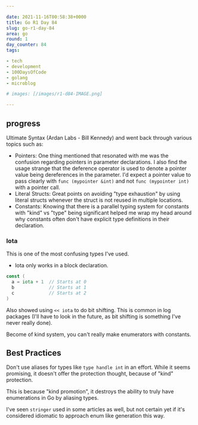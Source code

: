 ```yaml
---

date: 2021-11-16T00:58:38+0000
title: Go R1 Day 84
slug: go-r1-day-84
area: go
round: 1
day_counter: 84
tags:

- tech
- development
- 100DaysOfCode
- golang
- microblog

# images: [/images/r1-d84-IMAGE.png]

---
```


## progress

Ultimate Syntax (Ardan Labs - Bill Kennedy) and went back through various topics such as:

- Pointers: One thing mentioned that resonated with me was the confusion regarding pointers in parameter declarations.
I also find the usage strange that the deference operator is used to denote a pointer value being dereferences in the parameter.
I'd expect a pointer value to pass clearly with `func (mypointer &int)` and not `func (mypointer int)` with a pointer call.
- Literal Structs: Great points on avoiding "type exhaustion" by using literal structs whenever the struct is not reused in multiple locations.
- Constants: Knowing that there is a parallel typing system for constants with "kind" vs "type" being significant helped me wrap my head around why constants often don't have explicit type definitions in their declaration.

### Iota

This is one of the most confusing types I've used.

- Iota only works in a block declaration.

```go
const (
  a = iota + 1  // Starts at 0
  b             // Starts at 1
  c             // Starts at 2
)
```

Also showed using `<< iota` to do bit shifting.
This is common in log packages (I'll have to look in the future, as bit shifting is something I've never really done).

Become of kind system, you can't really make enumerators with constants.

## Best Practices

Don't use aliases for types like `type handle int` in an effort.
While it seems promising, it doesn't offer the protection thought, because of "kind" protection.

This is because "kind promotion", it destroys the ability to truly have enumerations in Go by aliasing types.

I've seen `stringer` used in some articles as well, but not certain yet if it's considered idiomatic to approach enum like generation this way.
